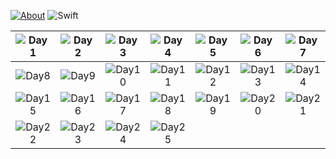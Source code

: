 [![About](https://img.shields.io/badge/Advent_Of_Code-2018-brightgreen.svg)](https://adventofcode.com/2018/about)
![Swift](https://img.shields.io/badge/Swift-orange.svg)

| ![Day1](https://img.shields.io/badge/Day1-★-gold.svg) | ![Day2](https://img.shields.io/badge/Day2-★-gold.svg) | ![Day3](https://img.shields.io/badge/Day3-★-gold.svg)  | ![Day4](https://img.shields.io/badge/Day4-★-gold.svg) | ![Day5](https://img.shields.io/badge/Day5-★-gold.svg) | ![Day6](https://img.shields.io/badge/Day6-★-gold.svg) | ![Day7](https://img.shields.io/badge/Day7-★-gold.svg) |
|:-:|:-:|:-:|:-:|:-:|:-:|:-:|
| ![Day8](https://img.shields.io/badge/Day8-★-gold.svg) | ![Day9](https://img.shields.io/badge/Day9-★-gold.svg) | ![Day10](https://img.shields.io/badge/Day10-★-gold.svg) | ![Day11](https://img.shields.io/badge/Day11-★-gold.svg) | ![Day12](https://img.shields.io/badge/Day12-★-gold.svg) | ![Day13](https://img.shields.io/badge/Day13-★-gold.svg) | ![Day14](https://img.shields.io/badge/Day14-★-gold.svg) |
![Day15](https://img.shields.io/badge/Day15-★-gold.svg)      |    ![Day16](https://img.shields.io/badge/Day16-★-gold.svg) | ![Day17](https://img.shields.io/badge/Day17-★-gold.svg)  | ![Day18](https://img.shields.io/badge/Day18-★-gold.svg) | ![Day19](https://img.shields.io/badge/Day19-★-gold.svg) | ![Day20](https://img.shields.io/badge/Day20-☆-gold.svg) | ![Day21](https://img.shields.io/badge/Day21-★-gold.svg) |
| ![Day22](https://img.shields.io/badge/Day22-★-gold.svg) | ![Day23](https://img.shields.io/badge/Day23-★-gold.svg) | ![Day24](https://img.shields.io/badge/Day24-☆-black.svg) | ![Day25](https://img.shields.io/badge/Day25-☆-black.svg) |  |  |  |
